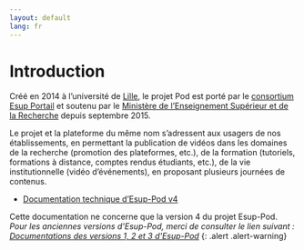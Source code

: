 ```yaml
---
layout: default
lang: fr
---
```


# Introduction

Créé en 2014 à l’université de [Lille](https://www.univ-lille.fr/),
le projet Pod est porté par le
[consortium Esup Portail](https://www.esup-portail.org/)
et soutenu par le [Ministère de l’Enseignement Supérieur et de la Recherche](http://www.enseignementsup-recherche.gouv.fr/)
depuis septembre 2015.

Le projet et la plateforme du même nom s’adressent aux usagers de nos établissements,
en permettant la publication de vidéos dans les domaines de la recherche
(promotion des plateformes, etc.), de la formation (tutoriels, formations à distance, comptes rendus étudiants, etc.),
de la vie institutionnelle (vidéo d’événements), en proposant plusieurs journées de contenus.

* [Documentation technique d’Esup-Pod v4](4.x/index)

Cette documentation ne concerne que la version 4 du projet Esup-Pod.<br>
_Pour les anciennes versions d'Esup-Pod, merci de consulter le lien suivant : [Documentations des versions 1, 2 et 3 d'Esup-Pod](https://www.esup-portail.org/wiki/x/LYA3Y)_
{: .alert .alert-warning}
